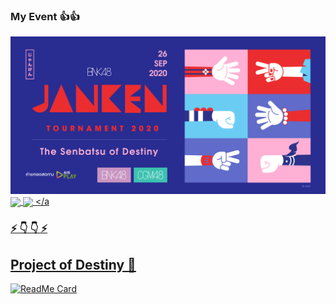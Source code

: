 ### My Event 👍👍
![png](https://github.com/Acttion101/Acttion101/blob/master/01.png?raw=true)
<a href="https://github.com/Acttion101/eatsomewhere-api">
  <img align="center" src="https://github-readme-stats.vercel.app/api?username=Acttion101&hide=stars,issues&count_private=true&show_icons=true&theme=gotham"/>
</a>
<a href="https://github.com/anuraghazra/github-readme-stats">
  <img align="center" src="https://github-readme-stats.vercel.app/api/top-langs/?username=Acttion101&layout=compact&theme=gotham" />
</a
### ⚡ 👇 👇 ⚡ 
## Project of Destiny 🤝
[![ReadMe Card](https://github-readme-stats.vercel.app/api/pin/?username=Acttion101&repo=github-readme-stats)](https://github.com/Acttion101/eatsomewhere-api)


